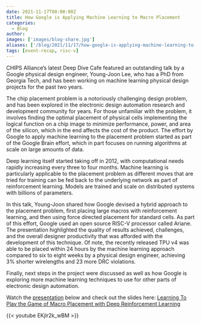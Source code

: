 ```yaml
---
date: 2021-11-17T00:00:00Z
title: How Google is Applying Machine Learning to Macro Placement 
categories:
  - Blog
author: 
images: ['images/blog-share.jpg']
aliases: ['/blog/2021/11/17/how-google-is-applying-machine-learning-to-macro-placement/']
tags: [event-recap, risc-v]
---
```


CHIPS Alliance’s latest Deep Dive Cafe featured an outstanding talk by a Google physical design engineer, Young-Joon Lee, who has a PhD from Georgia Tech, and has been working on machine learning physical design projects for the past two years. 

The chip placement problem is a notoriously challenging design problem, and has been explored in the electronic design automation research and development community for years. For those unfamiliar with the problem, it involves finding the optimal placement of physical cells implementing the logical function on a chip image to minimize performance, power, and area of the silicon, which in the end affects the cost of the product. The effort by Google to apply machine learning to the placement problem started as part of the Google Brain effort, which in part focuses on running algorithms at scale on large amounts of data.

Deep learning itself started taking off in 2012, with computational needs rapidly increasing every three to four  months. Machine learning is particularly applicable to the placement problem as different moves that are tried for training can be fed back to the underlying network as part of reinforcement learning. Models are trained and scale on distributed systems with billions of parameters. 

In this talk, Young-Joon shared how Google devised a hybrid approach to the placement problem, first placing large macros with reinforcement learning, and then using force directed placement for standard cells. As part of this effort, Google used an open source RISC-V processor called Ariane. The presentation highlighted the quality of results achieved, challenges, and the overall designer productivity that was afforded with the development of this technique. Of note, the recently released TPU v4 was able to be placed within 24 hours by the machine learning approach compared to six to eight  weeks by a physical design engineer, achieving 3% shorter wirelengths and 23 more DRC violations. 

Finally, next steps in the project were discussed as well as how Google is exploring more machine learning techniques to use for other parts of electronic design automation. 

Watch the [presentation](https://www.youtube.com/watch?v=EKjlr2k_wBM&) below and check out the slides here: [Learning To Play the Game of Macro Placement with Deep Reinforcement Learning](https://chipsalliance.org/wp-content/uploads/sites/83/2021/11/CHIPS-Alliance-Deep-Dive-Cafe-Talks-Nov-2021-Young-Joon-Lee.pdf)

{{< youtube EKjlr2k_wBM >}}
